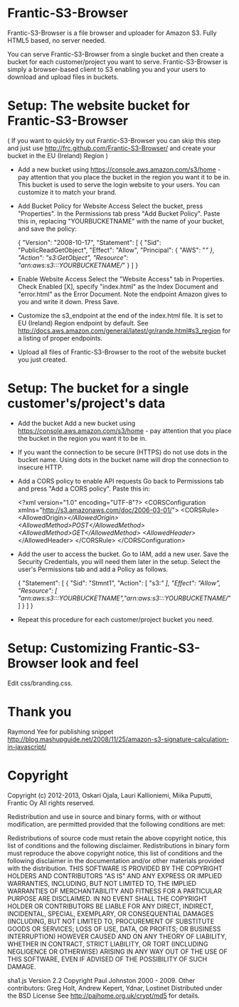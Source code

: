 Frantic-S3-Browser
==================

Frantic-S3-Browser is a file browser and uploader for Amazon S3. Fully HTML5 based,
no server needed.

You can serve Frantic-S3-Browser from a single bucket and then create a bucket for each
customer/project you want to serve. Frantic-S3-Browser is simply a browser-based client
to S3 enabling you and your users to download and upload files in buckets.

Setup: The website bucket for Frantic-S3-Browser
================================================
( If you want to quickly try out Frantic-S3-Browser you can skip this step and just use
http://frc.github.com/Frantic-S3-Browser/ and create your bucket in the EU (Ireland) Region )

 - Add a new bucket using https://console.aws.amazon.com/s3/home - pay attention
   that you place the bucket in the region you want it to be in. This bucket
   is used to serve the login website to your users. You can customize it to match
   your brand.

 - Add Bucket Policy for Website Access
   Select the bucket, press "Properties". In the Permissions tab press
   "Add Bucket Policy". Paste this in, replacing "YOURBUCKETNAME" with the name
   of your bucket, and save the policy:

   {
    "Version": "2008-10-17",
    "Statement": [
             {
                "Sid": "PublicReadGetObject",
                "Effect": "Allow",
                "Principal": {
                    "AWS": "*"
                },
                "Action": "s3:GetObject",
                "Resource": "arn:aws:s3:::YOURBUCKETNAME/*"
             }
    ]
   }

 - Enable Website Access
   Select the "Website Access" tab in Properties. Check Enabled [X], specify
   "index.html" as the Index Document and "error.html" as the Error Document.
   Note the endpoint Amazon gives to you and write it down. Press Save.

 - Customize the s3_endpoint at the end of the index.html file. It is set to EU (Ireland) Region
   endpoint by default. See http://docs.aws.amazon.com/general/latest/gr/rande.html#s3_region
   for a listing of proper endpoints.

 - Upload all files of Frantic-S3-Browser to the root of the website bucket you just created.

Setup: The bucket for a single customer's/project's data
========================================================
 - Add the bucket
   Add a new bucket using https://console.aws.amazon.com/s3/home - pay attention
   that you place the bucket in the region you want it to be in.

 - If you want the connection to be secure (HTTPS) do not use dots in the bucket name.
   Using dots in the bucket name will drop the connection to insecure HTTP.

 - Add a CORS policy to enable API requests
   Go back to Permissions tab and press "Add a CORS policy". Paste this in:

   &lt;?xml version="1.0" encoding="UTF-8"?&gt;
   &lt;CORSConfiguration xmlns="http://s3.amazonaws.com/doc/2006-03-01/"&gt;
       &lt;CORSRule&gt;
           &lt;AllowedOrigin&gt;*&lt;/AllowedOrigin&gt;
           &lt;AllowedMethod&gt;POST&lt;/AllowedMethod&gt;
           &lt;AllowedMethod&gt;GET&lt;/AllowedMethod&gt;
           &lt;AllowedHeader&gt;*&lt;/AllowedHeader&gt;
       &lt;/CORSRule&gt;
   &lt;/CORSConfiguration&gt;

 - Add the user to access the bucket. Go to IAM, add a new user.
   Save the Security Credentials, you will need them later in the setup.
   Select the user's Permissions tab and add a Policy as follows.

   {
    "Statement": [
    {
      "Sid": "Stmnt1",
      "Action": [
        "s3:*"
      ],
      "Effect": "Allow",
      "Resource": [
        "arn:aws:s3:::YOURBUCKETNAME","arn:aws:s3:::YOURBUCKETNAME/*"
      ]
    }
    ]
   }

 - Repeat this procedure for each customer/project bucket you need.

Setup: Customizing Frantic-S3-Browser look and feel
===================================================
Edit css/branding.css.


Thank you
=========
Raymond Yee for publishing snippet
http://blog.mashupguide.net/2008/11/25/amazon-s3-signature-calculation-in-javascript/


Copyright
=========
Copyright (c) 2012-2013, Oskari Ojala, Lauri Kallioniemi, Miika Puputti, Frantic Oy
All rights reserved.

Redistribution and use in source and binary forms, with or without modification, are permitted provided that the following conditions are met:

Redistributions of source code must retain the above copyright notice, this list of conditions and the following disclaimer.
Redistributions in binary form must reproduce the above copyright notice, this list of conditions and the following disclaimer in the documentation and/or other materials provided with the distribution.
THIS SOFTWARE IS PROVIDED BY THE COPYRIGHT HOLDERS AND CONTRIBUTORS "AS IS" AND ANY EXPRESS OR IMPLIED WARRANTIES, INCLUDING, BUT NOT LIMITED TO, THE IMPLIED WARRANTIES OF MERCHANTABILITY AND FITNESS FOR A PARTICULAR PURPOSE ARE DISCLAIMED. IN NO EVENT SHALL THE COPYRIGHT HOLDER OR CONTRIBUTORS BE LIABLE FOR ANY DIRECT, INDIRECT, INCIDENTAL, SPECIAL, EXEMPLARY, OR CONSEQUENTIAL DAMAGES (INCLUDING, BUT NOT LIMITED TO, PROCUREMENT OF SUBSTITUTE GOODS OR SERVICES; LOSS OF USE, DATA, OR PROFITS; OR BUSINESS INTERRUPTION) HOWEVER CAUSED AND ON ANY THEORY OF LIABILITY, WHETHER IN CONTRACT, STRICT LIABILITY, OR TORT (INCLUDING NEGLIGENCE OR OTHERWISE) ARISING IN ANY WAY OUT OF THE USE OF THIS SOFTWARE, EVEN IF ADVISED OF THE POSSIBILITY OF SUCH DAMAGE.

sha1.js
 Version 2.2 Copyright Paul Johnston 2000 - 2009.
 Other contributors: Greg Holt, Andrew Kepert, Ydnar, Lostinet
 Distributed under the BSD License
 See http://pajhome.org.uk/crypt/md5 for details.
